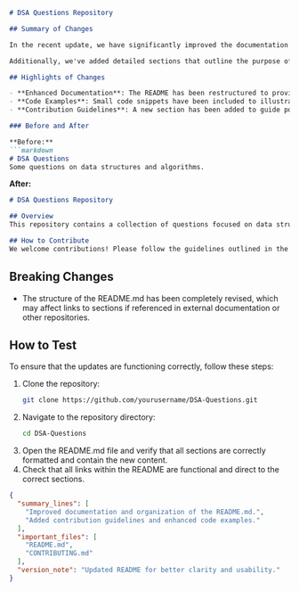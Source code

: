 ```markdown
# DSA Questions Repository

## Summary of Changes

In the recent update, we have significantly improved the documentation and organization of the DSA Questions repository. The primary goal of these changes is to enhance clarity and usability for contributors and users alike. By refining the README.md file, we aim to provide a more structured approach to understanding the data structures and algorithms (DSA) questions available in this repository.

Additionally, we've added detailed sections that outline the purpose of the repository, how to navigate it, and how to contribute effectively. This update is intended to foster a welcoming environment for both new and experienced developers looking to engage with DSA challenges.

## Highlights of Changes

- **Enhanced Documentation**: The README has been restructured to provide clearer navigation and more detailed explanations of the questions.
- **Code Examples**: Small code snippets have been included to illustrate problem-solving techniques.
- **Contribution Guidelines**: A new section has been added to guide potential contributors on how to effectively add questions or solutions.

### Before and After

**Before:**
```markdown
# DSA Questions
Some questions on data structures and algorithms.
```

**After:**
```markdown
# DSA Questions Repository

## Overview
This repository contains a collection of questions focused on data structures and algorithms. Each question is designed to help improve your coding skills and prepare you for technical interviews.

## How to Contribute
We welcome contributions! Please follow the guidelines outlined in the CONTRIBUTING.md file.
```

## Breaking Changes

- The structure of the README.md has been completely revised, which may affect links to sections if referenced in external documentation or other repositories.
  
## How to Test

To ensure that the updates are functioning correctly, follow these steps:
1. Clone the repository: 
   ```bash
   git clone https://github.com/yourusername/DSA-Questions.git
   ```
2. Navigate to the repository directory:
   ```bash
   cd DSA-Questions
   ```
3. Open the README.md file and verify that all sections are correctly formatted and contain the new content.
4. Check that all links within the README are functional and direct to the correct sections.

```json
{
  "summary_lines": [
    "Improved documentation and organization of the README.md.",
    "Added contribution guidelines and enhanced code examples."
  ],
  "important_files": [
    "README.md",
    "CONTRIBUTING.md"
  ],
  "version_note": "Updated README for better clarity and usability."
}
```
```